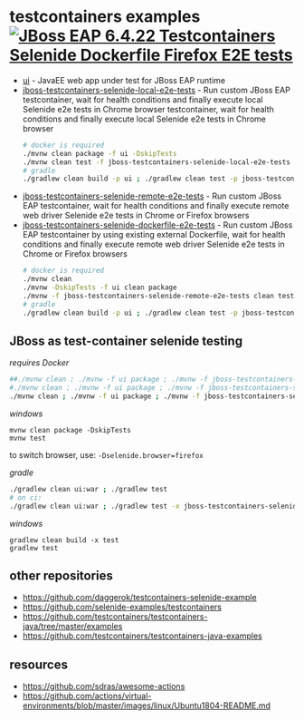 # testcontainers examples [![JBoss EAP 6.4.22 Testcontainers Selenide Dockerfile Firefox E2E tests](https://github.com/daggerok/testcontainers-examples/workflows/JBoss%20EAP%206.4.22%20Testcontainers%20Selenide%20Dockerfile%20Firefox%20E2E%20tests/badge.svg)](https://github.com/daggerok/testcontainers-examples/actions)

* [ui](ui) - JavaEE web app under test for JBoss EAP runtime
* [jboss-testcontainers-selenide-local-e2e-tests](jboss-testcontainers-selenide-local-e2e-tests) - Run custom JBoss EAP testcontainer, wait for health conditions and finally execute local Selenide e2e tests in Chrome browser
  testcontainer, wait for health conditions and finally execute local Selenide e2e tests in Chrome browser
  ```bash
  # docker is required
  ./mvnw clean package -f ui -DskipTests
  ./mvnw clean test -f jboss-testcontainers-selenide-local-e2e-tests
  # gradle
  ./gradlew clean build -p ui ; ./gradlew clean test -p jboss-testcontainers-selenide-local-e2e-tests
  ```
* [jboss-testcontainers-selenide-remote-e2e-tests](jboss-testcontainers-selenide-remote-e2e-tests) - Run custom JBoss
  EAP testcontainer, wait for health conditions and finally execute remote web driver Selenide e2e tests in Chrome or
  Firefox browsers
* [jboss-testcontainers-selenide-dockerfile-e2e-tests](jboss-testcontainers-selenide-dockerfile-e2e-tests) - Run custom
  JBoss EAP testcontainer by using existing external Dockerfile, wait for health conditions and finally execute remote
  web driver Selenide e2e tests in Chrome or Firefox browsers
  ```bash
  # docker is required
  ./mvnw clean
  ./mvnw -DskipTests -f ui clean package
  ./mvnw -f jboss-testcontainers-selenide-remote-e2e-tests clean test
  # gradle
  ./gradlew clean build -p ui ; ./gradlew clean test -p jboss-testcontainers-selenide-dockerfile-e2e-tests
  ```

## JBoss as test-container selenide testing

_requires Docker_

```bash
##./mvnw clean ; ./mvnw -f ui package ; ./mvnw -f jboss-testcontainers-selenide-local-e2e-tests clean test
#./mvnw clean ; ./mvnw -f ui package ; ./mvnw -f jboss-testcontainers-selenide-remote-e2e-tests clean test
./mvnw clean ; ./mvnw -f ui package ; ./mvnw -f jboss-testcontainers-selenide-dockerfile-e2e-tests clean test
```

_windows_

```batch
mvnw clean package -DskipTests
mvnw test
```

to switch browser, use: `-Dselenide.browser=firefox`

_gradle_

```bash
./gradlew clean ui:war ; ./gradlew test
# on ci:
./gradlew clean ui:war ; ./gradlew test -x jboss-testcontainers-selenide-local-e2e-tests:test
```

_windows_

```batch
gradlew clean build -x test
gradlew test
```

## other repositories

* https://github.com/daggerok/testcontainers-selenide-example
* https://github.com/selenide-examples/testcontainers
* https://github.com/testcontainers/testcontainers-java/tree/master/examples
* https://github.com/testcontainers/testcontainers-java-examples

## resources

* https://github.com/sdras/awesome-actions
* https://github.com/actions/virtual-environments/blob/master/images/linux/Ubuntu1804-README.md
